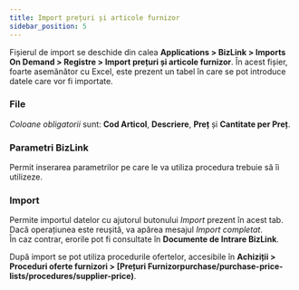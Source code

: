 ```yaml
---
title: Import prețuri și articole furnizor
sidebar_position: 5
---
```


Fișierul de import se deschide din calea **Applications > BizLink > Imports On Demand > Registre > Import prețuri și articole furnizor**. În acest fișier, foarte asemănător cu Excel, este prezent un tabel în care se pot introduce datele care vor fi importate.

### File

*Coloane obligatorii* sunt: **Cod Articol**, **Descriere**, **Preț** și **Cantitate per Preț**.

### Parametri BizLink

Permit inserarea parametrilor pe care le va utiliza procedura trebuie să îi utilizeze.  

### Import

Permite importul datelor cu ajutorul butonului *Import* prezent în acest tab.  
Dacă operațiunea este reușită, va apărea mesajul *Import completat*.  
În caz contrar, erorile pot fi consultate în **Documente de Intrare BizLink**.

După import se pot utiliza procedurile ofertelor, accesibile în **Achiziții > Proceduri oferte furnizori > [Prețuri Furnizorpurchase/purchase-price-lists/procedures/supplier-price)**.